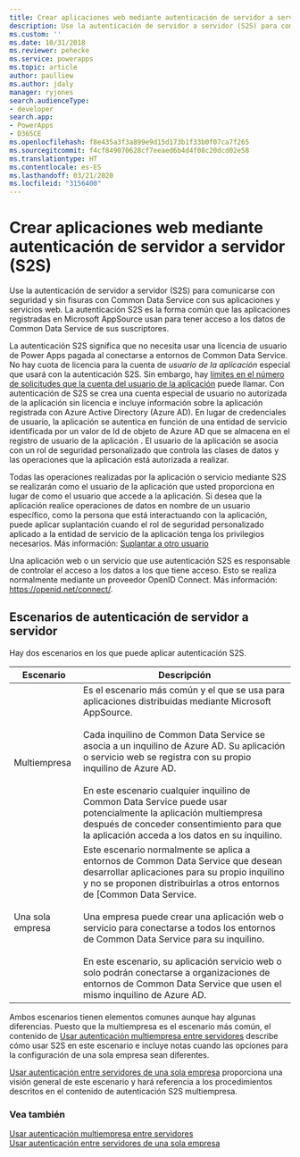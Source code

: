 ```yaml
---
title: Crear aplicaciones web mediante autenticación de servidor a servidor (S2S) (Common Data Service) | Microsoft Docs
description: Use la autenticación de servidor a servidor (S2S) para comunicarse con seguridad y sin fisuras con Common Data Service con sus aplicaciones y servicios web. La autenticación S2S es la forma común que las aplicaciones registradas en Microsoft AppSource usan para tener acceso a los datos de Common Data Service de sus suscriptores.
ms.custom: ''
ms.date: 10/31/2018
ms.reviewer: pehecke
ms.service: powerapps
ms.topic: article
author: paulliew
ms.author: jdaly
manager: ryjones
search.audienceType:
- developer
search.app:
- PowerApps
- D365CE
ms.openlocfilehash: f8e435a3f3a899e9d15d173b1f33b0f07ca7f265
ms.sourcegitcommit: f4cf849070628cf7eeaed6b4d4f08c20dcd02e58
ms.translationtype: HT
ms.contentlocale: es-ES
ms.lasthandoff: 03/21/2020
ms.locfileid: "3156400"
---
```

# <a name="build-web-applications-using-server-to-server-s2s-authentication"></a>Crear aplicaciones web mediante autenticación de servidor a servidor (S2S)

Use la autenticación de servidor a servidor (S2S) para comunicarse con seguridad y sin fisuras con Common Data Service con sus aplicaciones y servicios web. La autenticación S2S es la forma común que las aplicaciones registradas en Microsoft AppSource usan para tener acceso a los datos de Common Data Service de sus suscriptores.  

La autenticación S2S significa que no necesita usar una licencia de usuario de Power Apps pagada al conectarse a entornos de Common Data Service. No hay cuota de licencia para la cuenta de *usuario de la aplicación* especial que usará con la autenticación S2S. Sin embargo, hay [límites en el número de solicitudes que la cuenta del usuario de la aplicación](https://docs.microsoft.com/power-platform/admin/api-request-limits-allocations#non-licensed-usersapplication-users) puede llamar. Con autenticación de S2S se crea una cuenta especial de usuario no autorizada de la aplicación sin licencia e incluye información sobre la aplicación registrada con Azure Active Directory (Azure AD). En lugar de credenciales de usuario, la aplicación se autentica en función de una entidad de servicio identificada por un valor de Id de objeto de Azure AD que se almacena en el registro de usuario de la aplicación . El usuario de la aplicación se asocia con un rol de seguridad personalizado que controla las clases de datos y las operaciones que la aplicación está autorizada a realizar.  

 Todas las operaciones realizadas por la aplicación o servicio mediante S2S se realizarán como el usuario de la aplicación que usted proporciona en lugar de como el usuario que accede a la aplicación. Si desea que la aplicación realice operaciones de datos en nombre de un usuario específico, como la persona que está interactuando con la aplicación, puede aplicar suplantación cuando el rol de seguridad personalizado aplicado a la entidad de servicio de la aplicación tenga los privilegios necesarios. Más información: [Suplantar a otro usuario](impersonate-another-user.md)  

 Una aplicación web o un servicio que use autenticación S2S es responsable de controlar el acceso a los datos a los que tiene acceso. Esto se realiza normalmente mediante un proveedor OpenID Connect. Más información: <https://openid.net/connect/>.  

## <a name="server-to-server-authentication-scenarios"></a>Escenarios de autenticación de servidor a servidor  
 Hay dos escenarios en los que puede aplicar autenticación S2S.  


|   Escenario    |   Descripción  |
|---------------|---------------|
| Multiempresa  | Es el escenario más común y el que se usa para aplicaciones distribuidas mediante Microsoft AppSource.<br /><br /> Cada inquilino de Common Data Service se asocia a un inquilino de Azure AD. Su aplicación o servicio web se registra con su propio inquilino de Azure AD.<br /><br /> En este escenario cualquier inquilino de Common Data Service puede usar potencialmente la aplicación multiempresa después de conceder consentimiento para que la aplicación acceda a los datos en su inquilino.                                                           |
| Una sola empresa | Este escenario normalmente se aplica a entornos de Common Data Service que desean desarrollar aplicaciones para su propio inquilino y no se proponen distribuirlas a otros entornos de [Common Data Service.<br /><br /> Una empresa puede crear una aplicación web o servicio para conectarse a todos los entornos de Common Data Service para su inquilino.<br /><br /> En este escenario, su aplicación servicio web o solo podrán conectarse a organizaciones de entornos de Common Data Service que usen el mismo inquilino de Azure AD. |

 Ambos escenarios tienen elementos comunes aunque hay algunas diferencias. Puesto que la multiempresa es el escenario más común, el contenido de [Usar autenticación multiempresa entre servidores](use-multi-tenant-server-server-authentication.md) describe cómo usar S2S en este escenario e incluye notas cuando las opciones para la configuración de una sola empresa sean diferentes. 

[Usar autenticación entre servidores de una sola empresa](use-single-tenant-server-server-authentication.md) proporciona una visión general de este escenario y hará referencia a los procedimientos descritos en el contenido de autenticación S2S multiempresa.  

### <a name="see-also"></a>Vea también  
  
[Usar autenticación multiempresa entre servidores](use-multi-tenant-server-server-authentication.md)<br/> 
[Usar autenticación entre servidores de una sola empresa](use-single-tenant-server-server-authentication.md)   

